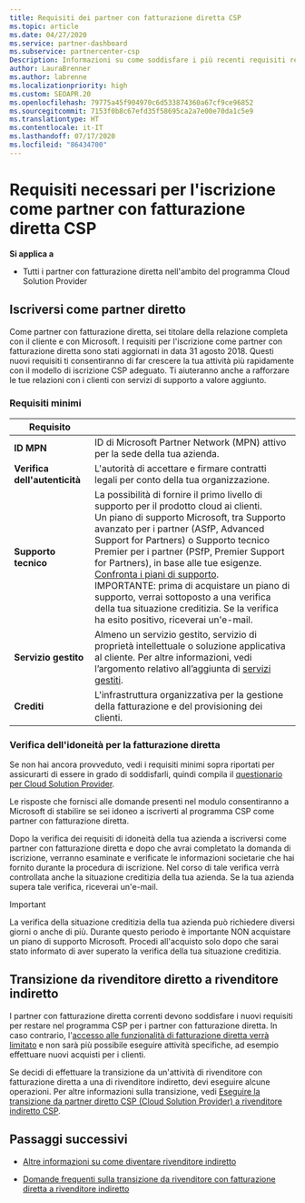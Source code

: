 ```yaml
---
title: Requisiti dei partner con fatturazione diretta CSP
ms.topic: article
ms.date: 04/27/2020
ms.service: partner-dashboard
ms.subservice: partnercenter-csp
Description: Informazioni su come soddisfare i più recenti requisiti relativi ai servizi di supporto tecnico per diventare un partner con fatturazione diretta del programma Microsoft Cloud Solution Provider (CSP).
author: LauraBrenner
ms.author: labrenne
ms.localizationpriority: high
ms.custom: SEOAPR.20
ms.openlocfilehash: 79775a45f904970c6d533874360a67cf9ce96852
ms.sourcegitcommit: 7153f0b8c67efd35f58695ca2a7e00e70da1c5e9
ms.translationtype: HT
ms.contentlocale: it-IT
ms.lasthandoff: 07/17/2020
ms.locfileid: "86434700"
---
```

# <a name="requirements-to-enroll-as-a-csp-direct-bill-partner"></a>Requisiti necessari per l'iscrizione come partner con fatturazione diretta CSP

**Si applica a**

- Tutti i partner con fatturazione diretta nell'ambito del programma Cloud Solution Provider

## <a name="enroll-as-a-direct-partner"></a>Iscriversi come partner diretto

Come partner con fatturazione diretta, sei titolare della relazione completa con il cliente e con Microsoft. I requisiti per l'iscrizione come partner con fatturazione diretta sono stati aggiornati in data 31 agosto 2018. Questi nuovi requisiti ti consentiranno di far crescere la tua attività più rapidamente con il modello di iscrizione CSP adeguato. Ti aiuteranno anche a rafforzare le tue relazioni con i clienti con servizi di supporto a valore aggiunto.

### <a name="minimum-requirements"></a>Requisiti minimi

|**Requisito**|                             |
|--------------------------------|--------------------------------------------------------------|
|**ID MPN**   |ID di Microsoft Partner Network (MPN) attivo per la sede della tua azienda.    |
|**Verifica dell'autenticità**   |L'autorità di accettare e firmare contratti legali per conto della tua organizzazione.|
|**Supporto tecnico**   |La possibilità di fornire il primo livello di supporto per il prodotto cloud ai clienti. <br/>Un piano di supporto Microsoft, tra Supporto avanzato per i partner (ASfP, Advanced Support for Partners) o Supporto tecnico Premier per i partner (PSfP, Premier Support for Partners), in base alle tue esigenze. [Confronta i piani di supporto](https://partner.microsoft.com/support/partnersupport).<br/> IMPORTANTE: prima di acquistare un piano di supporto, verrai sottoposto a una verifica della tua situazione creditizia. Se la verifica ha esito positivo, riceverai un'e-mail. |
|**Servizio gestito**   |Almeno un servizio gestito, servizio di proprietà intellettuale o soluzione applicativa al cliente. Per altre informazioni, vedi l’argomento relativo all’aggiunta di [servizi gestiti](https://partner.microsoft.com/business-opportunities/managed-services-provider).|
|**Crediti** |L'infrastruttura organizzativa per la gestione della fatturazione e del provisioning dei clienti.

### <a name="verify-direct-bill-eligibility"></a>Verifica dell'idoneità per la fatturazione diretta

Se non hai ancora provveduto, vedi i requisiti minimi sopra riportati per assicurarti di essere in grado di soddisfarli, quindi compila il [questionario per Cloud Solution Provider](https://partner.microsoft.com/cloud-solution-provider/assessment).

Le risposte che fornisci alle domande presenti nel modulo consentiranno a Microsoft di stabilire se sei idoneo a iscriverti al programma CSP come partner con fatturazione diretta.

Dopo la verifica dei requisiti di idoneità della tua azienda a iscriversi come partner con fatturazione diretta e dopo che avrai completato la domanda di iscrizione, verranno esaminate e verificate le informazioni societarie che hai fornito durante la procedura di iscrizione. Nel corso di tale verifica verrà controllata anche la situazione creditizia della tua azienda. Se la tua azienda supera tale verifica, riceverai un'e-mail.

>[!IMPORTANT]
>La verifica della situazione creditizia della tua azienda può richiedere diversi giorni o anche di più. Durante questo periodo è importante NON acquistare un piano di supporto Microsoft. Procedi all'acquisto solo dopo che sarai stato informato di aver superato la verifica della tua situazione creditizia.

## <a name="transition-from-direct-to-indirect-reseller"></a>Transizione da rivenditore diretto a rivenditore indiretto

I partner con fatturazione diretta correnti devono soddisfare i nuovi requisiti per restare nel programma CSP per i partner con fatturazione diretta. In caso contrario, l'[accesso alle funzionalità di fatturazione diretta verrà limitato](restricted-direct-bill-capabilities.md) e non sarà più possibile eseguire attività specifiche, ad esempio effettuare nuovi acquisti per i clienti.

Se decidi di effettuare la transizione da un'attività di rivenditore con fatturazione diretta a una di rivenditore indiretto, devi eseguire alcune operazioni. Per altre informazioni sulla transizione, vedi [Eseguire la transizione da partner diretto CSP (Cloud Solution Provider) a rivenditore indiretto CSP](transition-direct-to-indirect.md).

## <a name="next-steps"></a>Passaggi successivi

- [Altre informazioni su come diventare rivenditore indiretto](https://assetsprod.microsoft.com/csp-directbill-to-indirect-transition.pdf)

- [Domande frequenti sulla transizione da rivenditore con fatturazione diretta a rivenditore indiretto](https://assetsprod.microsoft.com/mpn/direct-bill-partner-faq.pdf)
